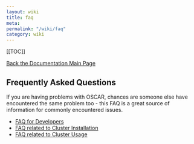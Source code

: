 ```yaml
---
layout: wiki
title: faq
meta: 
permalink: "/wiki/faq"
category: wiki
---
```

<!-- Name: faq -->
<!-- Version: 8 -->
<!-- Author: valleegr -->

[[TOC]]

[Back the Documentation Main Page](/wiki/Document/)

## Frequently Asked Questions

If you are having problems with OSCAR, chances are someone else have encountered the same problem too - this FAQ is a great source of information for commonly encountered issues.

 * [FAQ for Developers](/wiki/faq_development/)
 * [FAQ related to Cluster Installation](/wiki/faq_install/)
 * [FAQ related to Cluster Usage](/wiki/faq_usaqge/)

